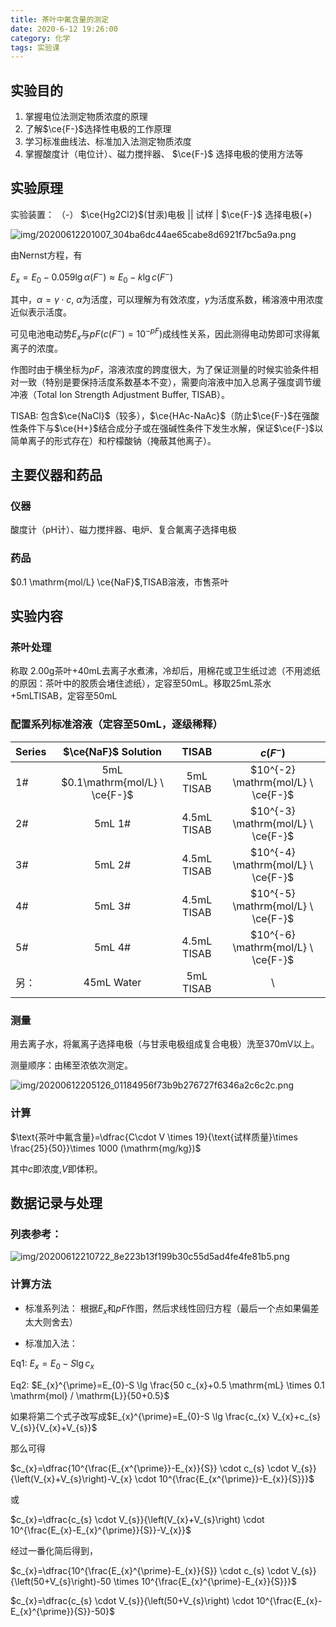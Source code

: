 ```yaml
---
title: 茶叶中氟含量的测定
date: 2020-6-12 19:26:00
category: 化学
tags: 实验课
---
```


<script type="text/javascript" src="/js/config.js" defer></script>
<script id="Mathjax-script" type="text/javascript" defer src="/js/mathjax/tex-svg.js?config=TeX-MML-AM_CHTML"></script>

<!--more-->

## 实验目的
1. 掌握电位法测定物质浓度的原理
2. 了解$\ce{F-}$选择性电极的工作原理
3. 学习标准曲线法、标准加入法测定物质浓度
4. 掌握酸度计（电位计）、磁力搅拌器、 $\ce{F-}$ 选择电极的使用方法等

## 实验原理


实验装置： （-） $\ce{Hg2Cl2}$(甘汞)电极 || 试样 | $\ce{F-}$ 选择电极(+)

![img/20200612201007_304ba6dc44ae65cabe8d6921f7bc5a9a.png](http://api.zypan.ltd/img/20200612201007_304ba6dc44ae65cabe8d6921f7bc5a9a.png)

由Nernst方程，有

$E_x=E_0 - 0.059 \lg \alpha (F^-) \approx E_0 - k \lg c(F^-)$

其中，$\alpha = \gamma\cdot c$, $\alpha$为活度，可以理解为有效浓度，$\gamma$为活度系数，稀溶液中用浓度近似表示活度。

可见电池电动势$E_x$与$pF (c(F^-)=10^{-pF})$成线性关系，因此测得电动势即可求得氟离子的浓度。

作图时由于横坐标为$pF$，溶液浓度的跨度很大，为了保证测量的时候实验条件相对一致（特别是要保持活度系数基本不变），需要向溶液中加入总离子强度调节缓冲液（Total Ion Strength Adjustment Buffer, TISAB）。

TISAB: 包含$\ce{NaCl}$（较多），$\ce{HAc-NaAc}$（防止$\ce{F-}$在强酸性条件下与$\ce{H+}$结合成分子或在强碱性条件下发生水解，保证$\ce{F-}$以简单离子的形式存在）和柠檬酸钠（掩蔽其他离子）。

## 主要仪器和药品

### 仪器

酸度计（pH计）、磁力搅拌器、电炉、复合氟离子选择电极

### 药品

$0.1 \mathrm{mol/L} \ce{NaF}$,TISAB溶液，市售茶叶

## 实验内容

### 茶叶处理

称取 $2.00\mathrm{g}$茶叶+$40 \mathrm{mL}$去离子水煮沸，冷却后，用棉花或卫生纸过滤（不用滤纸的原因：茶叶中的胶质会堵住滤纸），定容至$50\mathrm{mL}$。移取$25\mathrm{mL}$茶水+$5\mathrm{mL}$TISAB，定容至$50\mathrm{mL}$

### 配置系列标准溶液（定容至$50\mathrm{mL}$，逐级稀释）

| Series |        $\ce{NaF}$ Solution         |    TISAB    |              $c(F^-)$              |
| ------ | :--------------------------------: | :---------: | :--------------------------------: |
| 1#     | 5mL $0.1\mathrm{mol/L} \  \ce{F-}$ |  5mL TISAB  | $10^{-2} \mathrm{mol/L} \ \ce{F-}$ |
| 2#     |               5mL 1#               | 4.5mL TISAB | $10^{-3} \mathrm{mol/L} \ \ce{F-}$ |
| 3#     |               5mL 2#               | 4.5mL TISAB | $10^{-4} \mathrm{mol/L} \ \ce{F-}$ |
| 4#     |               5mL 3#               | 4.5mL TISAB | $10^{-5} \mathrm{mol/L} \ \ce{F-}$ |
| 5#     |               5mL 4#               | 4.5mL TISAB | $10^{-6} \mathrm{mol/L} \ \ce{F-}$ |
| 另：   |             45mL Water             |  5mL TISAB  |                 \                  |

### 测量

用去离子水，将氟离子选择电极（与甘汞电极组成复合电极）洗至$370 \mathrm{mV}$以上。

测量顺序：由稀至浓依次测定。

![img/20200612205126_01184956f73b9b276727f6346a2c6c2c.png](http://api.zypan.ltd/img/20200612205126_01184956f73b9b276727f6346a2c6c2c.png)

### 计算

$\text{茶叶中氟含量}=\dfrac{C\cdot V \times 19}{\text{试样质量}\times \frac{25}{50}}\times 1000 (\mathrm{mg/kg})$

其中$c$即浓度,$V$即体积。

## 数据记录与处理 

### 列表参考：

![img/20200612210722_8e223b13f199b30c55d5ad4fe4fe81b5.png](http://api.zypan.ltd/img/20200612210722_8e223b13f199b30c55d5ad4fe4fe81b5.png)

### 计算方法

* 标准系列法： 根据$E_x$和$pF$作图，然后求线性回归方程（最后一个点如果偏差太大则舍去）

* 标准加入法：
  
Eq1: $E_x=E_0-S \lg c_{x}$

Eq2: $E_{x}^{\prime}=E_{0}-S \lg \frac{50 c_{x}+0.5 \mathrm{mL} \times 0.1 \mathrm{mol} / \mathrm{L}}{50+0.5}$


如果将第二个式子改写成$E_{x}^{\prime}=E_{0}-S \lg \frac{c_{x} V_{x}+c_{s} V_{s}}{V_{x}+V_{s}}$

那么可得

$c_{x}=\dfrac{10^{\frac{E_{x^{\prime}}-E_{x}}{S}} \cdot c_{s} \cdot V_{s}}{\left(V_{x}+V_{s}\right)-V_{x} \cdot 10^{\frac{E_{x^{\prime}}-E_{x}}{S}}}$

或

$c_{x}=\dfrac{c_{s} \cdot V_{s}}{\left(V_{x}+V_{s}\right) \cdot 10^{\frac{E_{x}-E_{x}^{\prime}}{S}}-V_{x}}$

经过一番化简后得到，

$c_{x}=\dfrac{10^{\frac{E_{x}^{\prime}-E_{x}}{S}} \cdot c_{s} \cdot V_{s}}{\left(50+V_{s}\right)-50 \times 10^{\frac{E_{x}^{\prime}-E_{x}}{S}}}$

$c_{x}=\dfrac{c_{s} \cdot V_{s}}{\left(50+V_{s}\right) \cdot 10^{\frac{E_{x}-E_{x}^{\prime}}{S}}-50}$